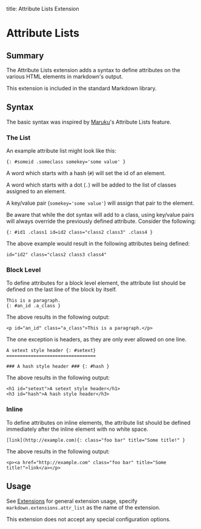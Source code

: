 title: Attribute Lists Extension

Attribute Lists
===============

Summary
-------

The Attribute Lists extension adds a syntax to define attributes on the various
HTML elements in markdown's output.

This extension is included in the standard Markdown library.

Syntax
------

The basic syntax was inspired by [Maruku][]'s Attribute Lists feature.

[Maruku]: http://maruku.rubyforge.org/proposal.html#attribute_lists

### The List ###

An example attribute list might look like this:

    {: #someid .someclass somekey='some value' }

A word which starts with a hash (`#`) will set the id of an element.

A word which starts with a dot (`.`) will be added to the list of classes 
assigned to an element.

A key/value pair (`somekey='some value'`) will assign that pair to the element.

Be aware that while the dot syntax will add to a class, using key/value pairs
will always override the previously defined attribute. Consider the following:

    {: #id1 .class1 id=id2 class="class2 class3" .class4 }

The above example would result in the following attributes being defined:

    id="id2" class="class2 class3 class4"

### Block Level ###

To define attributes for a block level element, the attribute list should
be defined on the last line of the block by itself.

    This is a paragraph.
    {: #an_id .a_class }

The above results in the following output:

    <p id="an_id" class="a_class">This is a paragraph.</p>

The one exception is headers, as they are only ever allowed on one line.

    A setext style header {: #setext}
    =================================

    ### A hash style header ### {: #hash }

The above results in the following output:

    <h1 id="setext">A setext style header</h1>
    <h3 id="hash">A hash style header</h3>

### Inline ###

To define attributes on inline elements, the attribute list should be defined 
immediately after the inline element with no white space.

    [link](http://example.com){: class="foo bar" title="Some title!" }

The above results in the following output:

    <p><a href="http://example.com" class="foo bar" title="Some title!">link</a></p>

Usage
-----

See [Extensions](index.md) for general extension usage, specify
`markdown.extensions.attr_list` as the name of the extension.

This extension does not accept any special configuration options.
